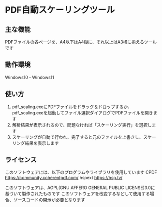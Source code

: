 # PDF自動スケーリングツール

## 主な機能
PDFファイルの各ページを、A4以下はA4縦に、それ以上はA3横に揃えるツールです

## 動作環境
Windows10・Windows11

## 使い方
1. pdf_scaling.exeにPDFファイルをドラッグ＆ドロップするか、pdf_scaling.exeを起動してファイル選択ダイアログでPDFファイルを開きます
2. 解析結果が表示されるので、問題なければ「スケーリング実行」を選択します
3. スケーリングが自動で行われ、完了すると元のファイルを上書きし、スケーリング結果を表示します

## ライセンス
このソフトウェアには、以下のプログラムやライブラリを使用しています
CPDF  https://community.coherentpdf.com/
hspext  https://hsp.tv/

このソフトウェアは、AGPL(GNU AFFERO GENERAL PUBLIC LICENSE)3.0に基づいて製作されたものです
このソフトウェアを改変するなどして使用する場合、ソースコードの開示が必要となります
